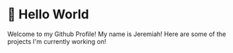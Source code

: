 # 👋 Hello World 

 Welcome to my Github Profile! My name is Jeremiah!
 Here are some of the projects I'm currently working on!
